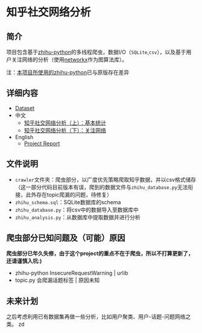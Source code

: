 # 知乎社交网络分析

## 简介

项目包含基于[zhihu-python](https://github.com/egrcc/zhihu-python)的多线程爬虫，数据I/O（`SQLite`,`csv`），以及基于用户关注网络的分析（使用[networkx](https://networkx.github.io/)作为图算法库）。

注：[本项目所使用的zhihu-python](https://github.com/simoncos/zhihu-analysis-python/tree/master/crawler)已与原版存在差异

## 详细内容

- [Dataset](http://pan.baidu.com/s/1bos5RqR)
- 中文
	- [知乎社交网络分析（上）：基本统计](http://www.jianshu.com/p/60ffb949113f)
	- [知乎社交网络分析（下）：关注网络](http://www.jianshu.com/p/3b2a1895a12d)
- English
	- [Project Report](https://github.com/simoncos/zhihu-analysis-python/tree/master/analysis-report)

## 文件说明

- `crawler`文件夹：爬虫部分，以广度优先策略爬取知乎数据，并以csv格式储存（这一部分代码目前版本有误，爬到的数据文件与`zhihu_database.py`无法衔接，此外存在topic爬漏的问题，待修复）
- `zhihu_schema.sql`：SQLite数据库的schema
- `zhihu_database.py`：将csv中的数据导入至数据库中
- `zhihu_analysis.py`：从数据库中提取数据并进行分析

## 爬虫部分已知问题及（可能）原因

**爬虫部分已年久失修，由于这个project的重点不在于爬虫，所以不打算更新了，还请谨慎入坑:)**

- zhihu-python InsecureRequestWarning | urlib
- topic.py 会爬漏话题标签 | 原因未知

## 未来计划

之后考虑利用已有数据集再做一些分析，比如用户聚类、用户-话题-问题网络之类。
zd
